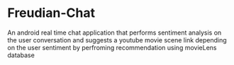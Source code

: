 # Freudian-Chat

An android real time chat application that performs sentiment analysis on the user conversation and suggests a youtube movie scene link depending on the user sentiment by perfroming recommendation using movieLens database
